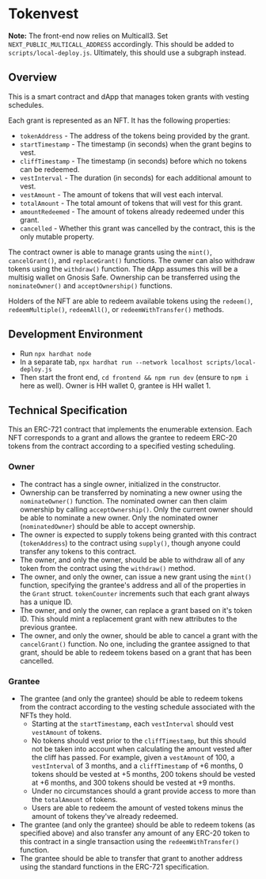# Tokenvest

**Note:** The front-end now relies on Multicall3. Set `NEXT_PUBLIC_MULTICALL_ADDRESS` accordingly. This should be added to `scripts/local-deploy.js`. Ultimately, this should use a subgraph instead.

## Overview

This is a smart contract and dApp that manages token grants with vesting schedules.

Each grant is represented as an NFT. It has the following properties:

- `tokenAddress` - The address of the tokens being provided by the grant.
- `startTimestamp` - The timestamp (in seconds) when the grant begins to vest.
- `cliffTimestamp` - The timestamp (in seconds) before which no tokens can be redeemed.
- `vestInterval` - The duration (in seconds) for each additional amount to vest.
- `vestAmount` - The amount of tokens that will vest each interval.
- `totalAmount` - The total amount of tokens that will vest for this grant.
- `amountRedeemed` - The amount of tokens already redeemed under this grant.
- `cancelled` - Whether this grant was cancelled by the contract, this is the only mutable property.

The contract owner is able to manage grants using the `mint()`, `cancelGrant()`, and `replaceGrant()` functions. The owner can also withdraw tokens using the `withdraw()` function. The dApp assumes this will be a multisig wallet on Gnosis Safe. Ownership can be transferred using the `nominateOwner()` and `acceptOwnership()` functions.

Holders of the NFT are able to redeem available tokens using the `redeem()`, `redeemMultiple()`, `redeemAll()`, or `redeemWithTransfer()` methods.

## Development Environment

- Run `npx hardhat node`
- In a separate tab, `npx hardhat run --network localhost scripts/local-deploy.js`
- Then start the front end, `cd frontend && npm run dev` (ensure to `npm i` here as well). Owner is HH wallet 0, grantee is HH wallet 1.

## Technical Specification

This an ERC-721 contract that implements the enumerable extension. Each NFT corresponds to a grant and allows the grantee to redeem ERC-20 tokens from the contract according to a specified vesting scheduling.

### Owner

- The contract has a single owner, initialized in the constructor.
- Ownership can be transferred by nominating a new owner using the `nominateOwner()` function. The nominated owner can then claim ownership by calling `acceptOwnership()`. Only the current owner should be able to nominate a new owner. Only the nominated owner (`nominatedOwner`) should be able to accept ownership.
- The owner is expected to supply tokens being granted with this contract (`tokenAddress`) to the contract using `supply()`, though anyone could transfer any tokens to this contract.
- The owner, and only the owner, should be able to withdraw all of any token from the contract using the `withdraw()` method.
- The owner, and only the owner, can issue a new grant using the `mint()` function, specifying the grantee's address and all of the properties in the `Grant` struct. `tokenCounter` increments such that each grant always has a unique ID.
- The owner, and only the owner, can replace a grant based on it's token ID. This should mint a replacement grant with new attributes to the previous grantee.
- The owner, and only the owner, should be able to cancel a grant with the `cancelGrant()` function. No one, including the grantee assigned to that grant, should be able to redeem tokens based on a grant that has been cancelled.

### Grantee

- The grantee (and only the grantee) should be able to redeem tokens from the contract according to the vesting schedule associated with the NFTs they hold.
  - Starting at the `startTimestamp`, each `vestInterval` should vest `vestAmount` of tokens.
  - No tokens should vest prior to the `cliffTimestamp`, but this should not be taken into account when calculating the amount vested after the cliff has passed. For example, given a `vestAmount` of 100, a `vestInterval` of 3 months, and a `cliffTimestamp` of +6 months, 0 tokens should be vested at +5 months, 200 tokens should be vested at +6 months, and 300 tokens should be vested at +9 months.
  - Under no circumstances should a grant provide access to more than the `totalAmount` of tokens.
  - Users are able to redeem the amount of vested tokens minus the amount of tokens they've already redeemed.
- The grantee (and only the grantee) should be able to redeem tokens (as specified above) and also transfer any amount of any ERC-20 token to this contract in a single transaction using the `redeemWithTransfer()` function.
- The grantee should be able to transfer that grant to another address using the standard functions in the ERC-721 specification.
